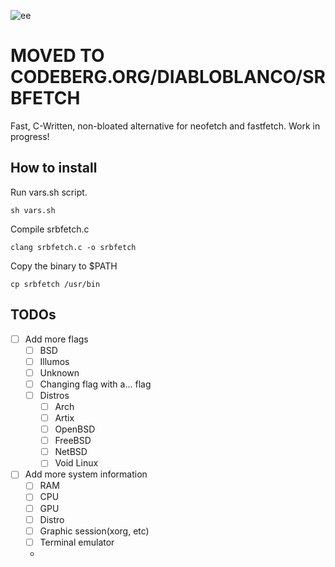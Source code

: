 ![ee](https://github.com/user-attachments/assets/6d1ccc49-5f75-4591-b993-4a243adaf724)

# MOVED TO CODEBERG.ORG/DIABLOBLANCO/SRBFETCH
Fast, C-Written, non-bloated alternative for neofetch and fastfetch. Work in progress!
## How to install
Run vars.sh script.
```
sh vars.sh
```
Compile srbfetch.c
```
clang srbfetch.c -o srbfetch
```
Copy the binary to $PATH
```
cp srbfetch /usr/bin
```
## TODOs
- [ ] Add more flags
    - [ ] BSD
    - [ ] Illumos
    - [ ] Unknown
    - [ ] Changing flag with a... flag
    - [ ] Distros
        - [ ] Arch
        - [ ] Artix
        - [ ] OpenBSD
        - [ ] FreeBSD
        - [ ] NetBSD
        - [ ] Void Linux
- [ ] Add more system information
   - [ ] RAM
   - [ ] CPU
   - [ ] GPU
   - [ ] Distro
   - [ ] Graphic session(xorg, etc)
   - [ ] Terminal emulator
   - 
    
